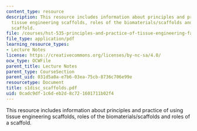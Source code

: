 ```yaml
---
content_type: resource
description: This resource includes information about principles and practice of using
  tissue engineering scaffolds, roles of the biomaterials/scaffolds and roles of a
  scaffold.
file: /courses/hst-535-principles-and-practice-of-tissue-engineering-fall-2004/0cadc9df1c6deb2d8c721601711b02f4_s1disc_scaffolds.pdf
file_type: application/pdf
learning_resource_types:
- Lecture Notes
license: https://creativecommons.org/licenses/by-nc-sa/4.0/
ocw_type: OCWFile
parent_title: Lecture Notes
parent_type: CourseSection
parent_uid: 031d5a0a-e7b6-03ea-75cb-8736c706e99e
resourcetype: Document
title: s1disc_scaffolds.pdf
uid: 0cadc9df-1c6d-eb2d-8c72-1601711b02f4
---
```

This resource includes information about principles and practice of using tissue engineering scaffolds, roles of the biomaterials/scaffolds and roles of a scaffold.